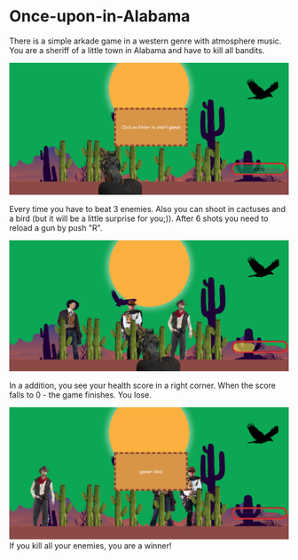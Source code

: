 # Once-upon-in-Alabama

There is a simple arkade game in a western genre with atmosphere music. You are a sheriff of a little town in Alabama and have to kill all bandits.

![alt text](https://github.com/Annabel-13/Once-upon-in-Alabama/blob/dev/Screenshot_1.png)

Every time you have to beat 3 enemies. Also you can shoot in cactuses and a bird (but it will be a little surprise for you;)). After 6 shots you need to reload a gun by push "R".
       
![alt text](https://github.com/Annabel-13/Once-upon-in-Alabama/blob/dev/Screenshot_2.png)

In a addition, you see your health score in a right corner. When the score falls to 0 - the game finishes. You lose.

![alt text](https://github.com/Annabel-13/Once-upon-in-Alabama/blob/dev/Screenshot_3.png)
If you kill all your enemies, you are a winner!

